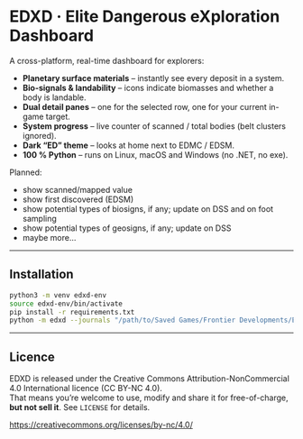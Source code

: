 # EDXD · Elite Dangerous eXploration Dashboard

A cross-platform, real-time dashboard for explorers:

* **Planetary surface materials** – instantly see every deposit in a system.
* **Bio-signals & landability** – icons indicate biomasses and whether a body is landable.
* **Dual detail panes** – one for the selected row, one for your current in-game target.
* **System progress** – live counter of scanned / total bodies (belt clusters ignored).
* **Dark “ED” theme** – looks at home next to EDMC / EDSM.
* **100 % Python** – runs on Linux, macOS and Windows (no .NET, no exe).

Planned:

* show scanned/mapped value
* show first discovered (EDSM)
* show potential types of biosigns, if any; update on DSS and on foot sampling
* show potential types of geosigns, if any; update on DSS
* maybe more...

---

## Installation

```bash
python3 -m venv edxd-env
source edxd-env/bin/activate
pip install -r requirements.txt
python -m edxd --journals "/path/to/Saved Games/Frontier Developments/Elite Dangerous"
```

---

## Licence
EDXD is released under the Creative Commons Attribution-NonCommercial 4.0
International licence (CC BY-NC 4.0).  
That means you’re welcome to use, modify and share it for free-of-charge,
**but not sell it**.  See `LICENSE` for details.

https://creativecommons.org/licenses/by-nc/4.0/

